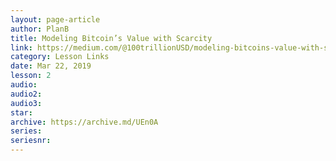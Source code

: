 ```yaml
---
layout: page-article
author: PlanB
title: Modeling Bitcoin’s Value with Scarcity
link: https://medium.com/@100trillionUSD/modeling-bitcoins-value-with-scarcity-91fa0fc03e25
category: Lesson Links
date: Mar 22, 2019
lesson: 2
audio: 
audio2: 
audio3: 
star: 
archive: https://archive.md/UEn0A
series: 
seriesnr: 
---
```

